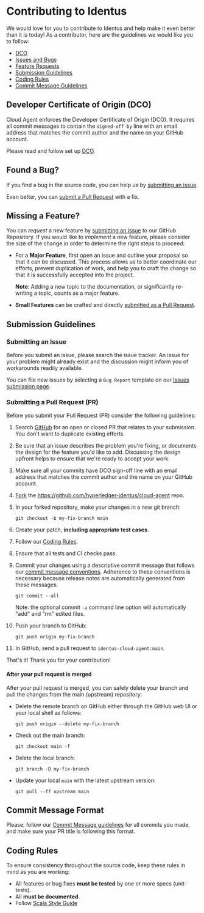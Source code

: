 # Contributing to Identus

We would love for you to contribute to Identus and help make it even better than it is today!
As a contributor, here are the guidelines we would like you to follow:

- [DCO](#dco)
- [Issues and Bugs](#issue)
- [Feature Requests](#feature)
- [Submission Guidelines](#submit)
- [Coding Rules](#rules)
- [Commit Message Guidelines](#commit)


## <a name="dco"></a> Developer Certificate of Origin (DCO)

Cloud Agent enforces the Developer Certificate of Origin (DCO). It requires all commit messages to contain the `Signed-off-by` line with an email address that matches the commit author and the name on your GitHub account.

Please read and follow set up [DCO](./DCO.md).

## <a name="issue"></a> Found a Bug?

If you find a bug in the source code, you can help us by [submitting an issue](#submit-issue).

Even better, you can [submit a Pull Request](#submit-pr) with a fix.


## <a name="feature"></a> Missing a Feature?

You can *request* a new feature by [submitting an issue](#submit-issue) to our GitHub Repository.
If you would like to *implement* a new feature, please consider the size of the change in order to determine the right steps to proceed:

* For a **Major Feature**, first open an issue and outline your proposal so that it can be discussed.
  This process allows us to better coordinate our efforts, prevent duplication of work, and help you to craft the change so that it is successfully accepted into the project.

  **Note**: Adding a new topic to the documentation, or significantly re-writing a topic, counts as a major feature.

* **Small Features** can be crafted and directly [submitted as a Pull Request](#submit-pr).


## <a name="submit"></a> Submission Guidelines

### <a name="submit-issue"></a> Submitting an Issue

Before you submit an issue, please search the issue tracker. An issue for your problem might already exist and the discussion might inform you of workarounds readily available.

You can file new issues by selecting a `Bug Report` template on our [Issues submission page](https://github.com/hyperledger-identus/cloud-agent/issues/new/choose).

### <a name="submit-pr"></a> Submitting a Pull Request (PR)

Before you submit your Pull Request (PR) consider the following guidelines:

1. Search [GitHub](https://github.com/hyperledger-identus/cloud-agent/pulls) for an open or closed PR that relates to your submission.
   You don't want to duplicate existing efforts.

2. Be sure that an issue describes the problem you're fixing, or documents the design for the feature you'd like to add.
   Discussing the design upfront helps to ensure that we're ready to accept your work.

3. Make sure all your commits have DCO sign-off line with an email address that matches the commit author and the name on your GitHub account.

4. [Fork](https://docs.github.com/en/github/getting-started-with-github/fork-a-repo) the <https://github.com/hyperledger-identus/cloud-agent> repo.

5. In your forked repository, make your changes in a new git branch:

     ```shell
     git checkout -b my-fix-branch main
     ```

6. Create your patch, **including appropriate test cases**.

7. Follow our [Coding Rules](#rules).

8. Ensure that all tests and CI checks pass.

9. Commit your changes using a descriptive commit message that follows our [commit message conventions](#commit).
   Adherence to these conventions is necessary because release notes are automatically generated from these messages.

     ```shell
     git commit --all
     ```
    Note: the optional commit `-a` command line option will automatically "add" and "rm" edited files.

10. Push your branch to GitHub:

    ```shell
    git push origin my-fix-branch
    ```

11. In GitHub, send a pull request to `identus-cloud-agent:main`.

That's it! Thank you for your contribution!

#### After your pull request is merged

After your pull request is merged, you can safely delete your branch and pull the changes from the main (upstream) repository:

* Delete the remote branch on GitHub either through the GitHub web UI or your local shell as follows:

    ```shell
    git push origin --delete my-fix-branch
    ```

* Check out the main branch:

    ```shell
    git checkout main -f
    ```

* Delete the local branch:

    ```shell
    git branch -D my-fix-branch
    ```

* Update your local `main` with the latest upstream version:

    ```shell
    git pull --ff upstream main
    ```

## <a name="commit"></a> Commit Message Format

Please, follow our [Commit Message guidelines](https://handbook.atalaprism.io/engineering/sdlc/commit-guidelines) for all commits you made, and make sure your PR title is following this format.

## <a name="rules"></a> Coding Rules

To ensure consistency throughout the source code, keep these rules in mind as you are working:

* All features or bug fixes **must be tested** by one or more specs (unit-tests).
* All  **must be documented**.
* Follow [Scala Style Guide](https://docs.scala-lang.org/style/)
